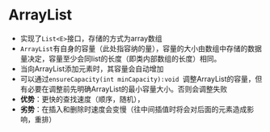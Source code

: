 # ArrayList
- 实现了`List<E>`接口，存储的方式为array数组
- `ArrayList`有自身的容量（此处指容纳的量），容量的大小由数组中存储的数据量决定，容量至少会同list的长度（即类内部数组的长度）相同。
- 当向ArrayList添加元素时，其容量会自动增加
- 可以通过`ensureCapacity(int minCapacity):void `调整ArrayList的容量，但有必要在调整前先明确ArrayList的最小容量大小。否则会调整失败
- **优势**：更快的查找速度（顺序，随机），
- **劣势**：在插入和删除时速度会变慢（往中间插值时将会对后面的元素造成影响，重排）